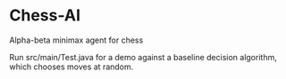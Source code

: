 # Chess-AI
Alpha-beta minimax agent for chess

Run src/main/Test.java for a demo against a baseline decision algorithm, which chooses moves at random.

